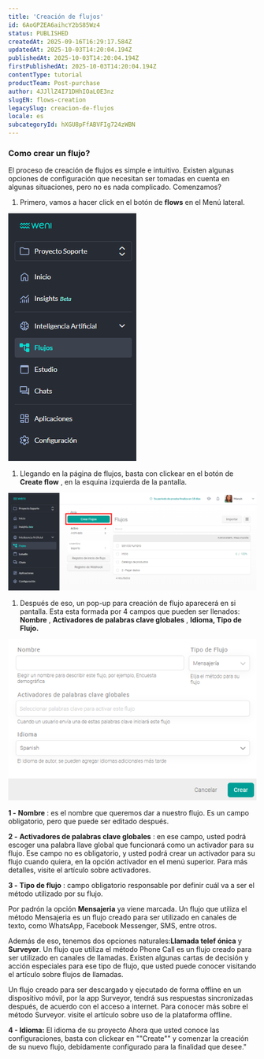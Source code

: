 ```yaml
---
title: 'Creación de flujos'
id: 6AoGPZEA6aihcY2bS85Wz4
status: PUBLISHED
createdAt: 2025-09-16T16:29:17.584Z
updatedAt: 2025-10-03T14:20:04.194Z
publishedAt: 2025-10-03T14:20:04.194Z
firstPublishedAt: 2025-10-03T14:20:04.194Z
contentType: tutorial
productTeam: Post-purchase
author: 4JJllZ4I71DHhIOaLOE3nz
slugEN: flows-creation
legacySlug: creacion-de-flujos
locale: es
subcategoryId: hXGU8pFfABVFIg724zWBN
---
```


### Como crear un flujo?
El proceso de creación de flujos es simple e intuitivo. Existen algunas opciones de configuración que necesitan ser tomadas en cuenta en algunas situaciones, pero no es nada complicado. Comenzamos?
  1. Primero, vamos a hacer click en el botón de **flows** en el Menú lateral.

![](https://raw.githubusercontent.com/vtexdocs/help-center-content/refs/heads/main/docs/es/tutorials/weni-by-vtex/flujos/creacion-de-flujos_1.png)

  1. Llegando en la página de flujos, basta con clickear en el botón de **Create flow** , en la esquina izquierda de la pantalla.

![](https://raw.githubusercontent.com/vtexdocs/help-center-content/refs/heads/main/docs/es/tutorials/weni-by-vtex/flujos/creacion-de-flujos_2.png)

  1. Después de eso, un pop-up para creación de flujo aparecerá en si pantalla. Esta esta formada por 4 campos que pueden ser llenados: **Nombre** , **Activadores de palabras clave globales** , **Idioma, Tipo de Flujo.**

![](https://raw.githubusercontent.com/vtexdocs/help-center-content/refs/heads/main/docs/es/tutorials/weni-by-vtex/flujos/creacion-de-flujos_3.png)

**1 -** **Nombre** : es el nombre que queremos dar a nuestro flujo. Es un campo obligatorio, pero que puede ser editado después.

**2 -** **Activadores de palabras clave globales** : en ese campo, usted podrá escoger una palabra llave global que funcionará como un activador para su flujo. Ese campo no es obligatorio, y usted podrá crear un activador para su flujo cuando quiera, en la opción activador en el menú superior. Para más detalles, visite el artículo sobre activadores.

**3 -** **Tipo de flujo** : campo obligatorio responsable por definir cuál va a ser el método utilizado por su flujo.

Por padrón la opción **Mensajeria** ya viene marcada. Un flujo que utiliza el método Mensajeria es un flujo creado para ser utilizado en canales de texto, como WhatsApp, Facebook Messenger, SMS, entre otros.

Además de eso, tenemos dos opciones naturales:**Llamada telef ónica** y **Surveyor**.
Un flujo que utiliza el método Phone Call es un flujo creado para ser utilizado en canales de llamadas. Existen algunas cartas de decisión y acción especiales para ese tipo de flujo, que usted puede conocer visitando el artículo sobre flujos de llamadas.

Un flujo creado para ser descargado y ejecutado de forma offline en un dispositivo móvil, por la app Surveyor, tendrá sus respuestas sincronizadas después, de acuerdo con el acceso a internet. Para conocer más sobre el método Surveyor. visite el artículo sobre uso de la plataforma offline.

**4 - Idioma:** El idioma de su proyecto
Ahora que usted conoce las configuraciones, basta con clickear en ""Create"" y comenzar la creación de su nuevo flujo, debidamente configurado para la finalidad que desee."
